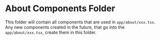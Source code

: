 # About Components Folder

This folder will contain all components that are used in `app/about/xxx.tsx`.
Any new components created in the future, that go into the `app/about/xxx.tsx`, create them in this folder.
